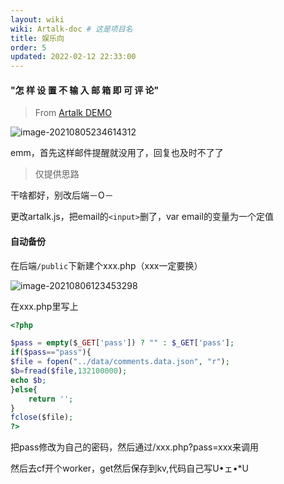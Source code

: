 ```yaml
---
layout: wiki
wiki: Artalk-doc # 这是项目名
title: 娱乐向
order: 5
updated: 2022-02-12 22:33:00
---
```


#### "怎 样 设 置 不 输 入 邮 箱 即 可 评 论"

> From [Artalk DEMO](https://artalk.js.org/)

![image-20210805234614312](https://k.hzchu.top/2022/08/18/62fde6c58f094.png)

emm，首先这样邮件提醒就没用了，回复也及时不了了

> 仅提供思路

干啥都好，别改后端－O－

更改artalk.js，把email的`<input>`删了，var email的变量为一个定值

#### 自动备份

在后端`/public`下新建个xxx.php（xxx一定要换）

![image-20210806123453298](https://k.hzchu.top/2022/08/18/62fde6d2ee293.png)

在xxx.php里写上

```php
<?php

$pass = empty($​_GET['pass']) ? "" : $_GET['pass'];
if($pass=="pass"){
$file = fopen("../data/comments.data.json", "r");
$b=fread($file,132100000);
echo $b;
}else{
	return '';
}
fclose($​file);
?>
```

把pass修改为自己的密码，然后通过/xxx.php?pass=xxx来调用

然后去cf开个worker，get然后保存到kv,代码自己写U•ェ•\*U